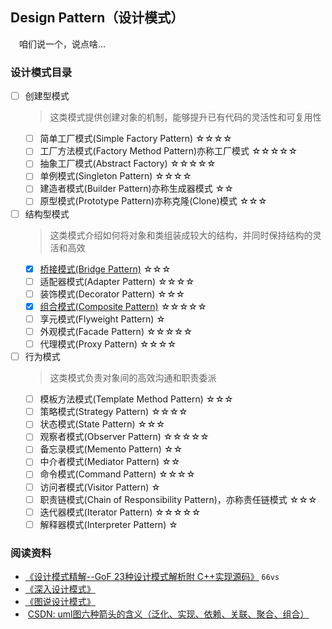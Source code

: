 ## Design Pattern（设计模式）
　咱们说一个，说点啥...

### 设计模式目录
- [ ] 创建型模式
    > 这类模式提供创建对象的机制，能够提升已有代码的灵活性和可复用性
    - [ ] 简单工厂模式(Simple Factory Pattern) ☆☆☆☆
    - [ ] 工厂方法模式(Factory Method Pattern)亦称工厂模式 ☆☆☆☆☆
    - [ ] 抽象工厂模式(Abstract Factory) ☆☆☆☆☆
    - [ ] 单例模式(Singleton Pattern) ☆☆☆☆
    - [ ] 建造者模式(Builder Pattern)亦称生成器模式 ☆☆
    - [ ] 原型模式(Prototype Pattern)亦称克隆(Clone)模式 ☆☆☆
- [ ] 结构型模式
    > 这类模式介绍如何将对象和类组装成较大的结构，并同时保持结构的灵活和高效
    - [x] [桥接模式(Bridge Pattern)](./20211001-Bridge) ☆☆☆
    - [ ] 适配器模式(Adapter Pattern) ☆☆☆☆
    - [ ] 装饰模式(Decorator Pattern) ☆☆☆
    - [x] [组合模式(Composite Pattern)](./20211005-Composite) ☆☆☆☆☆
    - [ ] 享元模式(Flyweight Pattern) ☆
    - [ ] 外观模式(Facade Pattern) ☆☆☆☆☆
    - [ ] 代理模式(Proxy Pattern) ☆☆☆☆
- [ ] 行为模式
    > 这类模式负责对象间的高效沟通和职责委派
    - [ ] 模板方法模式(Template Method Pattern) ☆☆☆
    - [ ] 策略模式(Strategy Pattern) ☆☆☆☆
    - [ ] 状态模式(State Pattern) ☆☆☆
    - [ ] 观察者模式(Observer Pattern) ☆☆☆☆☆
    - [ ] 备忘录模式(Memento Pattern) ☆☆
    - [ ] 中介者模式(Mediator Pattern) ☆☆
    - [ ] 命令模式(Command Pattern) ☆☆☆☆
    - [ ] 访问者模式(Visitor Pattern) ☆
    - [ ] 职责链模式(Chain of Responsibility Pattern)，亦称责任链模式 ☆☆☆
    - [ ] 迭代器模式(Iterator Pattern) ☆☆☆☆☆
    - [ ] 解释器模式(Interpreter Pattern) ☆

### 阅读资料
+ [《设计模式精解--GoF 23种设计模式解析附 C++实现源码》](https://pan.baidu.com/s/13d2LB-JSuCT8V8bgG8bLnw) `66vs`
+ [《深入设计模式》](https://refactoringguru.cn/design-patterns/catalog)
+ [《图说设计模式》](https://design-patterns.readthedocs.io/zh_CN/latest/index.html)
+ <span>&nbsp;</span>[CSDN: uml图六种箭头的含义（泛化、实现、依赖、关联、聚合、组合）](https://blog.csdn.net/qq_20936333/article/details/86773664)